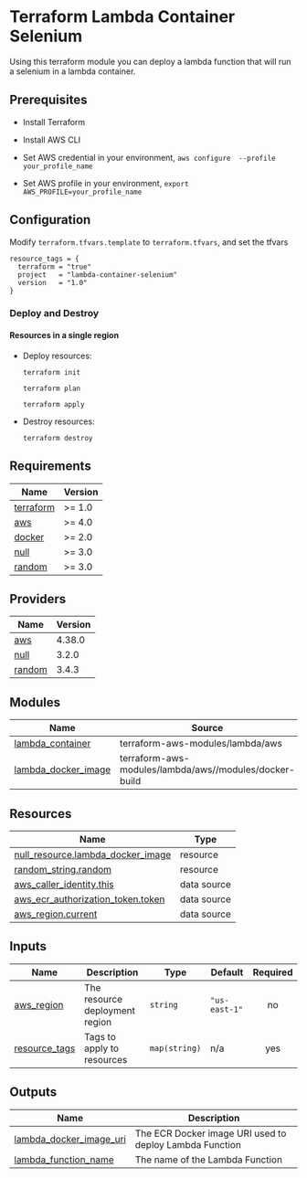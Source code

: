 # Terraform Lambda Container Selenium

Using this terraform module you can deploy a lambda function that will run a selenium in a lambda container.

## Prerequisites

- Install Terraform

- Install AWS CLI

- Set AWS credential in your environment, ```aws configure  --profile your_profile_name```

- Set AWS profile in your environment, ```export AWS_PROFILE=your_profile_name```

## Configuration

Modify ```terraform.tfvars.template``` to ```terraform.tfvars```, and set the tfvars

```
resource_tags = {
  terraform = "true"
  project   = "lambda-container-selenium"
  version   = "1.0"
}
```

### Deploy and Destroy

#### Resources in a single region

- Deploy resources:

   `terraform init`

   `terraform plan`

   `terraform apply`

- Destroy resources:

   `terraform destroy`


<!-- BEGIN_TF_DOCS -->
## Requirements

| Name | Version |
|------|---------|
| <a name="requirement_terraform"></a> [terraform](#requirement\_terraform) | >= 1.0 |
| <a name="requirement_aws"></a> [aws](#requirement\_aws) | >= 4.0 |
| <a name="requirement_docker"></a> [docker](#requirement\_docker) | >= 2.0 |
| <a name="requirement_null"></a> [null](#requirement\_null) | >= 3.0 |
| <a name="requirement_random"></a> [random](#requirement\_random) | >= 3.0 |

## Providers

| Name | Version |
|------|---------|
| <a name="provider_aws"></a> [aws](#provider\_aws) | 4.38.0 |
| <a name="provider_null"></a> [null](#provider\_null) | 3.2.0 |
| <a name="provider_random"></a> [random](#provider\_random) | 3.4.3 |

## Modules

| Name | Source | Version |
|------|--------|---------|
| <a name="module_lambda_container"></a> [lambda\_container](#module\_lambda\_container) | terraform-aws-modules/lambda/aws | 4.6.0 |
| <a name="module_lambda_docker_image"></a> [lambda\_docker\_image](#module\_lambda\_docker\_image) | terraform-aws-modules/lambda/aws//modules/docker-build | 4.6.0 |

## Resources

| Name | Type |
|------|------|
| [null_resource.lambda_docker_image](https://registry.terraform.io/providers/hashicorp/null/latest/docs/resources/resource) | resource |
| [random_string.random](https://registry.terraform.io/providers/hashicorp/random/latest/docs/resources/string) | resource |
| [aws_caller_identity.this](https://registry.terraform.io/providers/hashicorp/aws/latest/docs/data-sources/caller_identity) | data source |
| [aws_ecr_authorization_token.token](https://registry.terraform.io/providers/hashicorp/aws/latest/docs/data-sources/ecr_authorization_token) | data source |
| [aws_region.current](https://registry.terraform.io/providers/hashicorp/aws/latest/docs/data-sources/region) | data source |

## Inputs

| Name | Description | Type | Default | Required |
|------|-------------|------|---------|:--------:|
| <a name="input_aws_region"></a> [aws\_region](#input\_aws\_region) | The resource deployment region | `string` | `"us-east-1"` | no |
| <a name="input_resource_tags"></a> [resource\_tags](#input\_resource\_tags) | Tags to apply to resources | `map(string)` | n/a | yes |

## Outputs

| Name | Description |
|------|-------------|
| <a name="output_lambda_docker_image_uri"></a> [lambda\_docker\_image\_uri](#output\_lambda\_docker\_image\_uri) | The ECR Docker image URI used to deploy Lambda Function |
| <a name="output_lambda_function_name"></a> [lambda\_function\_name](#output\_lambda\_function\_name) | The name of the Lambda Function |
<!-- END_TF_DOCS -->
